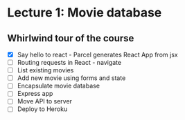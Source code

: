 # Lecture 1: Movie database

## Whirlwind tour of the course

* [x] Say hello to react - Parcel generates React App from jsx
* [ ] Routing requests in React - navigate
* [ ] List existing movies
* [ ] Add new movie using forms and state
* [ ] Encapsulate movie database
* [ ] Express app
* [ ] Move API to server
* [ ] Deploy to Heroku
